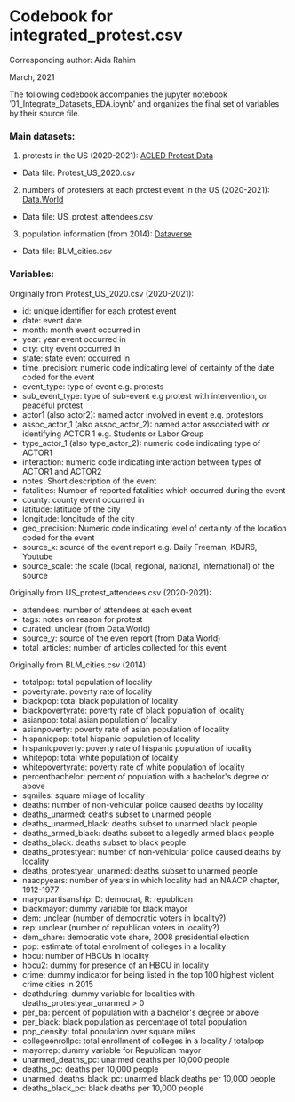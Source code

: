 # Codebook for integrated_protest.csv

Corresponding author: Aida Rahim

March, 2021

The following codebook accompanies the jupyter notebook ’01_Integrate_Datasets_EDA.ipynb’ and organizes the final set of variables by their source file.

### Main datasets:
1. protests in the US (2020-2021): [ACLED Protest Data](https://acleddata.com/special-projects/us-crisis-monitor/)

  * Data file: Protest_US_2020.csv
2. numbers of protesters at each protest event in the US (2020-2021): [Data.World](https://data.world/liz-friedman/us-protests-data-2017-onward)
  * Data file: US_protest_attendees.csv
3. population information (from 2014): [Dataverse](https://dataverse.harvard.edu/dataset.xhtml?persistentId=doi:10.7910/DVN/L2GSK6)
  * Data file: BLM_cities.csv

### Variables:

Originally from Protest_US_2020.csv (2020-2021):
* id: unique identifier for each protest event
* date: event date
* month: month event occurred in
* year: year event occurred in
* city: city event occurred in
* state: state event occurred in
* time_precision: numeric code indicating level of certainty of the date coded for the event
* event_type: type of event e.g. protests
* sub_event_type: type of sub-event e.g protest with intervention, or peaceful protest
* actor1 (also actor2): named actor involved in event e.g. protestors
* assoc_actor_1 (also assoc_actor_2): named actor associated with or identifying ACTOR 1 e.g. Students or Labor Group
* type_actor_1 (also type_actor_2): numeric code indicating type of ACTOR1
* interaction: numeric code indicating interaction between types of ACTOR1 and ACTOR2
* notes: Short description of the event
* fatalities: Number of reported fatalities which occurred during the event
* county: county event occurred in
* latitude: latitude of the city
* longitude: longitude of the city
* geo_precision: Numeric code indicating level of certainty of the location coded for the event
* source_x: source of the event report e.g. Daily Freeman, KBJR6, Youtube
* source_scale: the scale (local, regional, national, international) of the source

Originally from US_protest_attendees.csv (2020-2021):
* attendees: number of attendees at each event
* tags: notes on reason for protest
* curated: unclear (from Data.World)
* source_y: source of the even report (from Data.World)
* total_articles: number of articles collected for this event

Originally from BLM_cities.csv (2014):
* totalpop: total population of locality
* povertyrate: poverty rate of locality
* blackpop: total black population of locality
* blackpovertyrate: poverty rate of black population of locality
* asianpop: total asian population of locality
* asianpoverty: poverty rate of asian population of locality
* hispanicpop: total hispanic population of locality
* hispanicpoverty: poverty rate of hispanic population of locality
* whitepop: total white population of locality
* whitepovertyrate: poverty rate of white population of locality
* percentbachelor: percent of population with a bachelor's degree or above
* sqmiles: square milage of locality
* deaths: number of non-vehicular police caused deaths by locality
* deaths_unarmed: deaths subset to unarmed people
* deaths_unarmed_black: deaths subset to unarmed black people
* deaths_armed_black: deaths subset to allegedly armed black people
* deaths_black: deaths subset to black people
* deaths_protestyear: number of non-vehicular police caused deaths by locality
* deaths_protestyear_unarmed: deaths subset to unarmed people
* naacpyears: number of years in which locality had an NAACP chapter, 1912-1977
* mayorpartisanship: D: democrat, R: republican
* blackmayor: dummy variable for black mayor
* dem: unclear (number of democratic voters in locality?)
* rep: unclear (number of republican voters in locality?)
* dem_share: democratic vote share, 2008 presidential election
* pop: estimate of total enrolment of colleges in a locality
* hbcu: number of HBCUs in locality
* hbcu2: dummy for presence of an HBCU in locality
* crime: dummy indicator for being listed in the top 100 highest violent crime cities in 2015
* deathduring: dummy variable for localities with deaths_protestyear_unarmed > 0
* per_ba: percent of population with a bachelor's degree or above
* per_black: black population as percentage of total population
* pop_density: total population over square miles
* collegeenrollpc: total enrollment of colleges in a locality / totalpop
* mayorrep: dummy variable for Republican mayor
* unarmed_deaths_pc: unarmed deaths per 10,000 people
* deaths_pc: deaths per 10,000 people
* unarmed_deaths_black_pc: unarmed black deaths per 10,000 people
* deaths_black_pc: black deaths per 10,000 people
